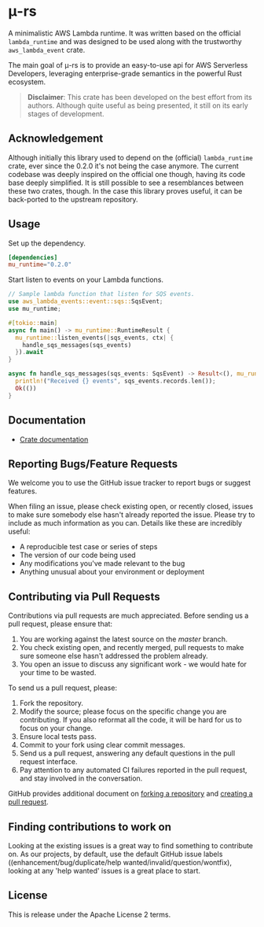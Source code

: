 # μ-rs
A minimalistic AWS Lambda runtime. It was written based on the official `lambda_runtime` and
was designed to be used along with the trustworthy `aws_lambda_event` crate.

The main goal of μ-rs is to provide an easy-to-use api for AWS Serverless Developers,
leveraging enterprise-grade semantics in the powerful Rust ecosystem.

> **Disclaimer**:
This crate has been developed on the best effort from its authors. Although quite useful as being
> presented, it still on its early stages of development.

## Acknowledgement
Although initially this library used to depend on the (official) `lambda_runtime` crate, ever
since the 0.2.0 it's not being the case anymore. The current codebase was deeply inspired on
the official one though, having its code base deeply simplified. It is still possible to
see a resemblances between these two crates, though. In the case this library proves useful,
it can be back-ported to the upstream repository.

## Usage
Set up the dependency.
```toml
[dependencies]
mu_runtime="0.2.0"
```
Start listen to events on your Lambda functions.
```rust
// Sample lambda function that listen for SQS events.
use aws_lambda_events::event::sqs::SqsEvent;
use mu_runtime;

#[tokio::main]
async fn main() -> mu_runtime::RuntimeResult {
  mu_runtime::listen_events(|sqs_events, ctx| {
    handle_sqs_messages(sqs_events)
  }).await
}

async fn handle_sqs_messages(sqs_events: SqsEvent) -> Result<(), mu_runtime::Error> {
  println!("Received {} events", sqs_events.records.len());
  Ok(())
}
```

## Documentation
- [Crate documentation](https://docs.rs/mu_runtime/)

## Reporting Bugs/Feature Requests
We welcome you to use the GitHub issue tracker to report bugs or suggest features.

When filing an issue, please check existing open, or recently closed, issues to make sure somebody else hasn't already
reported the issue. Please try to include as much information as you can. Details like these are incredibly useful:

* A reproducible test case or series of steps
* The version of our code being used
* Any modifications you've made relevant to the bug
* Anything unusual about your environment or deployment


## Contributing via Pull Requests
Contributions via pull requests are much appreciated. Before sending us a pull request, please ensure that:

1. You are working against the latest source on the *master* branch.
2. You check existing open, and recently merged, pull requests to make sure someone else hasn't addressed the problem already.
3. You open an issue to discuss any significant work - we would hate for your time to be wasted.

To send us a pull request, please:

1. Fork the repository.
2. Modify the source; please focus on the specific change you are contributing. If you also reformat all the code, it will be hard for us to focus on your change.
3. Ensure local tests pass.
4. Commit to your fork using clear commit messages.
5. Send us a pull request, answering any default questions in the pull request interface.
6. Pay attention to any automated CI failures reported in the pull request, and stay involved in the conversation.

GitHub provides additional document on [forking a repository](https://help.github.com/articles/fork-a-repo/) and
[creating a pull request](https://help.github.com/articles/creating-a-pull-request/).

## Finding contributions to work on
Looking at the existing issues is a great way to find something to contribute on. As our projects, by default, use the default GitHub issue labels ((enhancement/bug/duplicate/help wanted/invalid/question/wontfix), looking at any 'help wanted' issues is a great place to start.

## License
This is release under the Apache License 2 terms.
